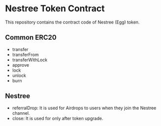 # Nestree Token Contract
This repository contains the contract code of Nestree (Egg) token.

## Common ERC20
* transfer
* transferFrom
* transferWithLock
* approve
* lock
* unlock
* burn

## Nestree
* referralDrop: It is used for Airdrops to users when they join the Nestree channel.
* close: It is used for only after token upgrade.